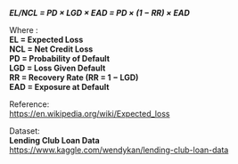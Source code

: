 


_**EL/NCL = PD × LGD × EAD = PD × (1 − RR) × EAD**_   

Where :    
**EL = Expected Loss   
NCL = Net Credit Loss   
PD = Probability of Default   
LGD = Loss Given Default    
RR = Recovery Rate (RR = 1 − LGD)   
EAD = Exposure at Default**    

Reference:   
https://en.wikipedia.org/wiki/Expected_loss   

Dataset:   
**Lending Club Loan Data**   
https://www.kaggle.com/wendykan/lending-club-loan-data
